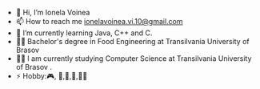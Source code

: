 - 👋 Hi, I’m Ionela Voinea
- 📫 How to reach me ionelavoinea.vi.10@gmail.com
- 🌱 I’m currently learning Java, C++ and C.
- 👩‍🎓 Bachelor's degree in Food Engineering at Transilvania University of Brasov
- 👩‍🎓 I am currently studying Computer Science at Transilvania University of Brasov .
- ⚡ Hobby:🎮, 📱,📖,🎨,🎸🎤
